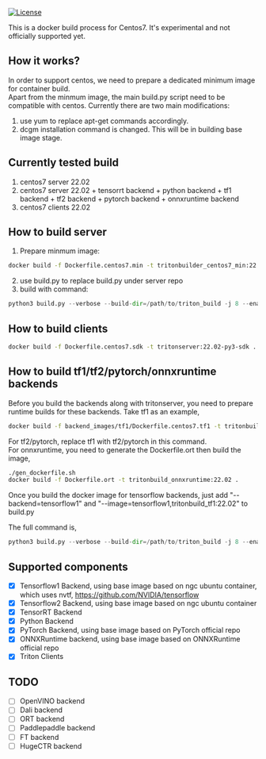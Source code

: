 <!--
# Copyright (c) 2022, NVIDIA CORPORATION. All rights reserved.
#
# Redistribution and use in source and binary forms, with or without
# modification, are permitted provided that the following conditions
# are met:
#  * Redistributions of source code must retain the above copyright
#    notice, this list of conditions and the following disclaimer.
#  * Redistributions in binary form must reproduce the above copyright
#    notice, this list of conditions and the following disclaimer in the
#    documentation and/or other materials provided with the distribution.
#  * Neither the name of NVIDIA CORPORATION nor the names of its
#    contributors may be used to endorse or promote products derived
#    from this software without specific prior written permission.
#
# THIS SOFTWARE IS PROVIDED BY THE COPYRIGHT HOLDERS ``AS IS'' AND ANY
# EXPRESS OR IMPLIED WARRANTIES, INCLUDING, BUT NOT LIMITED TO, THE
# IMPLIED WARRANTIES OF MERCHANTABILITY AND FITNESS FOR A PARTICULAR
# PURPOSE ARE DISCLAIMED.  IN NO EVENT SHALL THE COPYRIGHT OWNER OR
# CONTRIBUTORS BE LIABLE FOR ANY DIRECT, INDIRECT, INCIDENTAL, SPECIAL,
# EXEMPLARY, OR CONSEQUENTIAL DAMAGES (INCLUDING, BUT NOT LIMITED TO,
# PROCUREMENT OF SUBSTITUTE GOODS OR SERVICES; LOSS OF USE, DATA, OR
# PROFITS; OR BUSINESS INTERRUPTION) HOWEVER CAUSED AND ON ANY THEORY
# OF LIABILITY, WHETHER IN CONTRACT, STRICT LIABILITY, OR TORT
# (INCLUDING NEGLIGENCE OR OTHERWISE) ARISING IN ANY WAY OUT OF THE USE
# OF THIS SOFTWARE, EVEN IF ADVISED OF THE POSSIBILITY OF SUCH DAMAGE.
-->

[![License](https://img.shields.io/badge/License-BSD3-lightgrey.svg)](https://opensource.org/licenses/BSD-3-Clause)

This is a docker build process for Centos7.  It's experimental and not officially supported yet.

## How it works?  
In order to support centos, we need to prepare a dedicated minimum image for container build.  
Apart from the minmum image, the main build.py script need to be compatible with centos. Currently there are two main modifications:
1. use yum to replace apt-get commands accordingly.
2. dcgm installation command is changed. This will be in building base image stage.

## Currently tested build
1. centos7 server 22.02
2. centos7 server 22.02 + tensorrt backend + python backend + tf1 backend + tf2 backend + pytorch backend + onnxruntime backend
3. centos7 clients 22.02

## How to build server
1. Prepare minmum image:
```bash
docker build -f Dockerfile.centos7.min -t tritonbuilder_centos7_min:22.02 .
```
2. use build.py to replace build.py under server repo
3. build with command: 
```python
python3 build.py --verbose --build-dir=/path/to/triton_build -j 8 --enable-logging --enable-stats --enable-metrics --enable-gpu-metrics --enable-tracing --enable-nvtx --enable-gpu --min-compute-capability=7.0 --endpoint=grpc --endpoint=http --backend=tensorrt --backend=python --cmake-dir=/path/to/server/build --image=base,tritonbuilder_centos7_min:22.02 --target-platform=centos7 --no-container-pull
```

## How to build clients
```bash
docker build -f Dockerfile.centos7.sdk -t tritonserver:22.02-py3-sdk .
```

## How to build tf1/tf2/pytorch/onnxruntime backends
Before you build the backends along with tritonserver, you need to prepare runtime builds for these backends. Take tf1 as an example,  
```bash
docker build -f backend_images/tf1/Dockerfile.centos7.tf1 -t tritonbuild_tf1:22.02 .
```
For tf2/pytorch, replace tf1 with tf2/pytorch in this command.  
For onnxruntime, you need to generate the Dockerfile.ort then build the image,  
```bash
./gen_dockerfile.sh
docker build -f Dockerfile.ort -t tritonbuild_onnxruntime:22.02 .
```
Once you build the docker image for tensorflow backends, just add "--backend=tensorflow1" and "--image=tensorflow1,tritonbuild_tf1:22.02" to build.py

The full command is,  
```python
python3 build.py --verbose --build-dir=/path/to/triton_build -j 8 --enable-logging --enable-stats --enable-metrics --enable-gpu-metrics --enable-tracing --enable-nvtx --enable-gpu --min-compute-capability=7.0 --endpoint=grpc --endpoint=http --backend=tensorrt --backend=python --tensorflow1 --tensorflow2 --pytorch --onnxruntime --cmake-dir=/path/to/server/build --image=base,tritonbuilder_centos7_min:22.02 --image=tensorflow1,tritonbuild_tf1:22.02 --image=tensorflow2,tritonbuild_tf2:22.02 --image=pytorch,tritonbuild_pytorch:22.02 --image=onnxruntime,tritonbuild_onnxruntime:22.02 --target-platform=centos7 --no-container-pull
```

## Supported components
- [x] Tensorflow1 Backend, using base image based on ngc ubuntu container, which uses nvtf, https://github.com/NVIDIA/tensorflow
- [x] Tensorflow2 Backend, using base image based on ngc ubuntu container
- [x] TensorRT Backend
- [x] Python Backend
- [x] PyTorch Backend, using base image based on PyTorch official repo
- [x] ONNXRuntime backend, using base image based on ONNXRuntime official repo
- [x] Triton Clients

## TODO
- [ ] OpenVINO backend
- [ ] Dali backend
- [ ] ORT backend
- [ ] Paddlepaddle backend
- [ ] FT backend
- [ ] HugeCTR backend